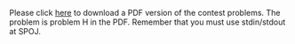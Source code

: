 <p>Please click <a href="http://www.spoj.com/content/john_jones:hangzhou2008.pdf">here</a> to download a PDF version of the contest problems. The problem is problem H in the PDF. Remember that you must use stdin/stdout at SPOJ.</p>